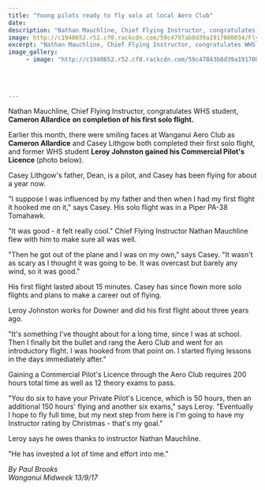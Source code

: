 ```yaml
---
title: "Young pilots ready to fly solo at local Aero Club"
date: 
description: "Nathan Mauchline, Chief Flying Instructor, congratulates Cameron Allardice on completion of his first solo flight..."
image: http://c1940652.r52.cf0.rackcdn.com/59c4797ab8d39a1917000034/Flying-cameron-Allardice-sept-2017.jpg
excerpt: "Nathan Mauchline, Chief Flying Instructor, congratulates WHS student, Cameron Allardice on completion of his first solo flight."
image_gallery:
     - image: "http://c1940652.r52.cf0.rackcdn.com/59c47843b8d39a1917000030/flying-leroy-johston-ex-chron-sept.jpg"
    
    
    
    
---
```


<p><span>Nathan Mauchline, Chief Flying Instructor, congratulates WHS student, <strong>Cameron Allardice</strong> <strong>on completion of his first solo flight.</strong></span></p>
<p><span><span>Earlier this month, there were smiling faces at Wanganui Aero Club as <span><strong>Cameron Allardice</strong> and&nbsp;</span>Casey Lithgow both completed their first solo flight, and former WHS student <strong>Leroy Johnston gained his Commercial Pilot's Licence </strong>(photo below).</span></span></p>
<p class="element element-paragraph">Casey Lithgow's father, Dean, is a pilot, and Casey has been flying for about a year now.</p>
<p class="element element-paragraph">"I suppose I was influenced by my father and then when I had my first flight it hooked me on it," says Casey. His solo flight was in a Piper PA-38 Tomahawk.</p>
<p class="element element-paragraph">"It was good - it felt really cool." Chief Flying Instructor Nathan Mauchline flew with him to make sure all was well.</p>
<p class="element element-paragraph">"Then he got out of the plane and I was on my own," says Casey. "It wasn't as scary as I thought it was going to be. It was overcast but barely any wind, so it was good."</p>
<p class="element element-paragraph">His first flight lasted about 15 minutes. Casey has since flown more solo flights and plans to make a career out of flying.</p>
<p class="element element-paragraph">Leroy Johnston works for Downer and did his first flight about three years ago.</p>
<p class="element element-paragraph">"It's something I've thought about for a long time, since I was at school. Then I finally bit the bullet and rang the Aero Club and went for an introductory flight. I was hooked from that point on. I started flying lessons in the days immediately after."</p>
<p class="element element-paragraph"><span>Gaining a Commercial Pilot's Licence through the Aero Club requires 200 hours total time as well as 12 theory exams to pass.</span></p>
<p class="element element-paragraph"><span>"You do six to have your Private Pilot's Licence, which is 50 hours, then an additional 150 hours' flying and another six exams," says Leroy. "Eventually I hope to fly full time, but my next step from here is I'm going to have my Instructor rating by Christmas - that's my goal."</span></p>
<p class="element element-paragraph"><span>Leroy says he owes thanks to instructor Nathan Mauchline.</span></p>
<p class="element element-paragraph"><span>"He has invested a lot of time and effort into me."</span></p>
<p><em>By Paul Brooks<br />Wanganui Midweek 13/9/17</em></p>

